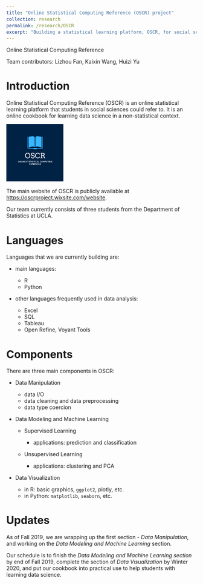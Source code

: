 ```yaml
---
title: "Online Statistical Computing Reference (OSCR) project"
collection: research
permalink: /research/OSCR
excerpt: "Building a statistical learning platform, OSCR, for social sciences"
---
```


Online Statistical Computing Reference

Team contributors: Lizhou Fan, Kaixin Wang, Huizi Yu

Introduction
============

Online Statistical Computing Reference (OSCR) is an online statistical learning platform that students in social sciences could refer to. It is an online cookbook for learning data science in a non-statistical context.

<img src="OSCR.png" alt="Logo of OSCR" style="width:30.0%" />

The main website of OSCR is publicly available at <https://oscrproject.wixsite.com/website>.

Our team currently consists of three students from the Department of Statistics at UCLA.

Languages
=========

Languages that we are currently building are:

-   main languages:

    -   R
    -   Python

-   other languages frequently used in data analysis:

    -   Excel
    -   SQL
    -   Tableau
    -   Open Refine, Voyant Tools

Components
==========

There are three main components in OSCR:

-   Data Manipulation

    -   data I/O
    -   data cleaning and data preprocessing
    -   data type coercion

-   Data Modeling and Machine Learning

    -   Supervised Learning

        -   applications: prediction and classification

    -   Unsupervised Learning

        -   applications: clustering and PCA

-   Data Visualization

    -   in R: basic graphics, `ggplot2`, plotly, etc.
    -   in Python: `matplotlib`, `seaborn`, etc.

Updates
=======

As of Fall 2019, we are wrapping up the first section - *Data Manipulation*, and working on the *Data Modeling and Machine Learning* section.

Our schedule is to finish the *Data Modeling and Machine Learning section* by end of Fall 2019, complete the section of *Data Visualization* by Winter 2020, and put our cookbook into practical use to help students with learning data science.
